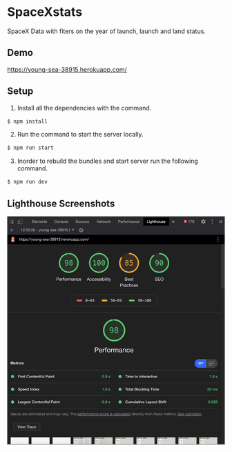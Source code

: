# SpaceXstats
SpaceX Data with fiters on the year of launch, launch and land status.

## Demo
https://young-sea-38915.herokuapp.com/

## Setup

1. Install all the dependencies with the command.
```bash
$ npm install
```
2. Run the command to start the server locally.
```bash
$ npm run start
```
3. Inorder to rebuild the bundles and start server run the following command.
```bash
$ npm run dev
```
## Lighthouse Screenshots
![Lighthouse screenshot](/Screenshot/Lighthouse.png)

